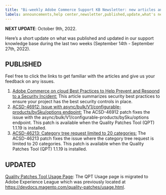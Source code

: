 ```yaml
---
title: "Bi-weekly Adobe Commerce Support KB Newsletter: new articles and updates"
labels: announcements,help center,newsletter,published,update,what's new,Magento,Adobe Commerce,cloud infrastructure,on-premises
---
```


 **NEXT UPDATE**: October 9th, 2022.

Here’s a short update on what was published and updated in our support knowledge base during the last two weeks (September 14th - September 27th, 2022).

## PUBLISHED

Feel free to click the links to get familiar with the articles and give us your feedback on any issues.

1. [Adobe Commerce on cloud Best Practices to Help Prevent and Respond to a Security Incident:](https://support.magento.com/hc/en-us/articles/8992381597453-Adobe-Commerce-on-cloud-Best-Practices-to-Help-Prevent-and-Respond-to-a-Security-Incident) This article summarizes security best practices to ensure your project has the best security controls in place.
1. [ACSD-46912: Issue with async/bulk/V1/configurable-products/bySku/options endpoint:](https://support.magento.com/hc/en-us/articles/9266421574157-ACSD-46912-Issue-with-async-bulk-V1-configurable-products-bySku-options-endpoint) The ACSD-46912 patch fixes the issue with the async/bulk/V1/configurable-products/bySku/options endpoint. This patch is available when the Quality Patches Tool (QPT) 1.1.19 is installed.
1. [ACSD-46213: Category tree request limited to 20 categories:](https://support.magento.com/hc/en-us/articles/9266413932301-ACSD-46213-Category-tree-request-limited-to-20-categories) The ACSD-46213 patch fixes the issue where the category tree request is limited to 20 categories. This patch is available when the Quality Patches Tool (QPT) 1.1.19 is installed.

## UPDATED

[Quality Patches Tool Usage Page](https://experienceleague.adobe.com/docs/commerce-operations/tools/quality-patches-tool/usage.html): The QPT Usage page is migrated to Adobe Experience League which was previously located at https://devdocs.magento.com/quality-patches/usage.html.
